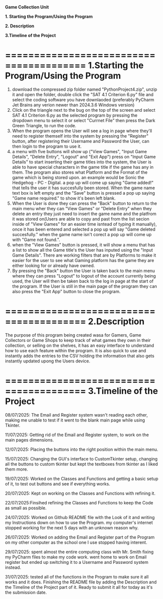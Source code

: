 **Game Collection Unit**

**1. Starting the Program/Using the Program**

**2. Description**

**3.Timeline of the Project**



========================================
1.Starting the Program/Using the Program
========================================

1. download the compressed zip folder named "PythonProject4.zip", unzip it and open the folder, double click the "SAT 4.1 Criterion 6.py" file and select the coding software you have downlaoded (preferably PyCharm Jet Brains any verion newer than 2024.3.6 Windows version)
2. Click on the triangle next to the bug on the top of the screen and select SAT 4.1 Criterion 6.py as the selected program by pressing the dropdown menu to select it or select "Currnet File" then press the Dark Green Triangle, to run the code.
3. When the program opens the User will see a log in page where they'll need to register themself into the system by pressing the "Register" button, after registering their Username and Password the User, can then login to the program to use it.
5. a menu with five buttons will show up ("View Games", "Input Game Details", "Delete Entry", "Logout" and "Exit App") press on "Input Game Details" to start inserting their game titles into the system,
the User is able to have special characters in the game title if the game has any in them. The program also stores what Platform and the Format of the game which is being stored upon. an example would be
Sonic the Hedgehog - PC - Digital. a pop up will come up saying "Game added!" that tells the user it has succesfully been stored. When the game name text box is left empty and the "Save" button is pressed a pop up saying "Game name required." to show it's been left blank.
6. When the User is done they can press the "Back" button to return to the main menu wher they can "View Games" or "Delete Entry" when they delete an entry they just need to insert the game name and the platfrom it was stored on(Users are able to copy and past from the list secion inside of "View Games" for an easier time isntead of typing it manually), once it has been entered and selected a pop up will say "Game deleted succesfully." when the game name isn't corect a pop up will come up with "Game not found.".
7. when the "View Games" button is pressed, it will show a menu that has a list to show all the Game title's the User has inputed using the "Input Game Details". There are working filters that are by Platforms to make it easier for the user to see what Gaming platform has the game they are either looking for or already have owned.
8. By pressing the "Back" button the User is taken back to the main menu where they can press "Logout" to logout of the account currently being used, the User will then be taken back to the log in page at the start of the program. If the User is still in the main page of the program they can also press the "Exit App" button to close the program.



========================================
2.Description
========================================
The purpose of this program being created wasa for Gamers, Game Collectors or Game Shops to keep track of what games they own in their collection, or selling on the shelves, it has an easy interface to understand how to use each feature within the program. It is also quick to use and instantly adds the entries to the CSV holding the information that also gets instantly updated upong the Users device.




========================================
3.Timeline of the Project
========================================

08/07/2025: The Email and Register system wasn't reading each other, making me unable to test if it went to the blank main page while using Tkinter. 

11/07/2025: Getting rid of the Email and Register system, to work on the main pages dimensions. 

12/07/2025: Placing the buttons into the right position within the main menu.

15/07/2025: Changing the GUI's interface to CustomTkinter setup, changing all the buttons to custom tkinter but kept the textboxes from tkinter as I liked them more.

19/07/2025: Worked on the Classes and Functions and getting a basic setup of it, to test out buttons and see if everything works.

20/07/2025: Kept on working on the Classes and Functions with refining it.

22/07/2025:Finsihed refining the Classes and Functions to keep the Code as small as possible.

24/07/2025: Worked on Github README file with the Look of it and writing my Instructions down on how to use the Program. my computer's internet stopped working for the next 5 days with an unknown reason why.

26/07/2025: Worked on adding the Email and Register part of the Program on my other computer as the school one I use stopped having interent.

29/07/2025: spent almost the entire computing class with Mr. Smith fixing my PyCharm files to make my code work. went home to work on Email register but ended up switching it to a Username and Password system instead.

31/07/2025: tested all of the functions in the Program to make sure it all works and it does. Finishing the README file by adding the Description and the Timeline of the Project part of it. Ready to submit it all for today as it's the submission date.
